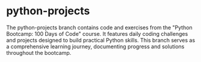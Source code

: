 # python-projects
The python-projects branch contains code and exercises from the "Python Bootcamp: 100 Days of Code" course. It features daily coding challenges and projects designed to build practical Python skills. This branch serves as a comprehensive learning journey, documenting progress and solutions throughout the bootcamp.
